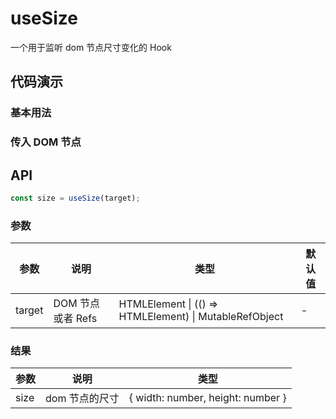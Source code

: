 # useSize

一个用于监听 dom 节点尺寸变化的 Hook

## 代码演示

### 基本用法

<demo src="./demo/demo1.vue"
  title="基本用法"
  desc="使用 ref 监听节点尺寸变化">
</demo>

### 传入 DOM 节点

## API

```ts
const size = useSize(target);
```

### 参数

| 参数   | 说明              | 类型                                                   | 默认值 |
| ------ | ----------------- | ------------------------------------------------------ | ------ |
| target | DOM 节点或者 Refs | HTMLElement \| (() => HTMLElement) \| MutableRefObject | -      |

### 结果

| 参数 | 说明           | 类型                              |
| ---- | -------------- | --------------------------------- |
| size | dom 节点的尺寸 | { width: number, height: number } |
